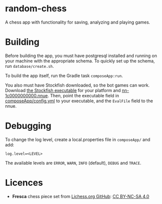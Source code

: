 # random-chess
A chess app with functionality for saving, analyzing and playing games.

# Building
Before building the app, you must have postgresql installed and running on your machine with the appropriate schema.
To quickly set up the schema, run `database/create.sh`.

To build the app itself, run the Gradle task `composeApp:run`.

You also must have Stockfish downloaded, so the bot games can work.
Download [the Stockfish executable](https://stockfishchess.org/download/) for your platform
and [nn-1c0000000000.nnue](https://tests.stockfishchess.org/api/nn/nn-1c0000000000.nnue).
Then, point the executable field in [composeApp/config.yml](composeApp/config.yml) to your executable,
and the `EvalFile` field to the nnue. 

# Debugging
To change the log level, create a local.properties file in `composeApp/` and add:
```
log.level=<LEVEL>
```
The available levels are `ERROR`, `WARN`, `INFO` (default), `DEBUG` and `TRACE`.

# Licences
- **Fresca** chess piece set from [Lichess.org GitHub](https://github.com/lichess-org/lila/blob/master/COPYING.md):
  [CC BY-NC-SA 4.0](https://creativecommons.org/licenses/by-nc-sa/4.0/)

